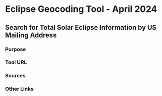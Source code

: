 # Eclipse Geocoding Tool - April 2024 
## Search for Total Solar Eclipse  Information by US Mailing Address

### Purpose

### Tool URL

### Sources

### Other Links
